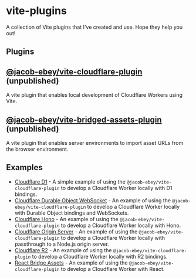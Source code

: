 # vite-plugins

A collection of Vite plugins that I've created and use. Hope they help you out!

## Plugins

## [@jacob-ebey/vite-cloudflare-plugin](packages/vite-cloudflare/README.md) (unpublished)

A vite plugin that enables local development of Cloudflare Workers using Vite.

## [@jacob-ebey/vite-bridged-assets-plugin](packages/vite-bridged-assets/README.md) (unpublished)

A vite plugin that enables server environments to import asset URLs from the browser environment.

## Examples

- [Cloudflare D1](examples/d1/README.md) - A simple example of using the `@jacob-ebey/vite-cloudflare-plugin` to develop a Cloudflare Worker locally with D1 bindings.
- [Cloudflare Durable Object WebSocket](examples/durable-object-websocket/README.md) - An example of using the `@jacob-ebey/vite-cloudflare-plugin` to develop a Cloudflare Worker locally with Durable Object bindings and WebSockets.
- [Cloudflare Hono](examples/hono/README.md) - An example of using the `@jacob-ebey/vite-cloudflare-plugin` to develop a Cloudflare Worker locally with Hono.
- [Cloudflare Origin Server](examples/origin-server/README.md) - An example of using the `@jacob-ebey/vite-cloudflare-plugin` to develop a Cloudflare Worker locally with passthrough to a Node.js origin server.
- [Cloudflare R2](examples/r2/README.md) - An example of using the `@jacob-ebey/vite-cloudflare-plugin` to develop a Cloudflare Worker locally with R2 bindings.
- [React Bridge Assets](examples/react/README.md) - An example of using the `@jacob-ebey/vite-cloudflare-plugin` to develop a Cloudflare Worker with React.
